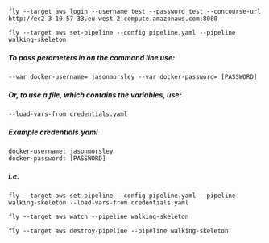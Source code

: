 ```
fly --target aws login --username test --password test --concourse-url http://ec2-3-10-57-33.eu-west-2.compute.amazonaws.com:8080
```

```
fly --target aws set-pipeline --config pipeline.yaml --pipeline walking-skeleton
```

##### To pass perameters in on the command line use:
```
--var docker-username= jasonmorsley --var docker-password= [PASSWORD]
```

##### Or, to use a file, which contains the variables, use:
```
--load-vars-from credentials.yaml
```

##### Example credentials.yaml
```
docker-username: jasonmorsley  
docker-password: [PASSWORD]
```

##### i.e. 
```
fly --target aws set-pipeline --config pipeline.yaml --pipeline walking-skeleton --load-vars-from credentials.yaml

```

```
fly --target aws watch --pipeline walking-skeleton
```

```
fly --target aws destroy-pipeline --pipeline walking-skeleton
```